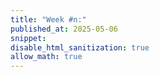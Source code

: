 ```yaml
---
title: "Week #n:"
published_at: 2025-05-06
snippet: 
disable_html_sanitization: true
allow_math: true
---
```

